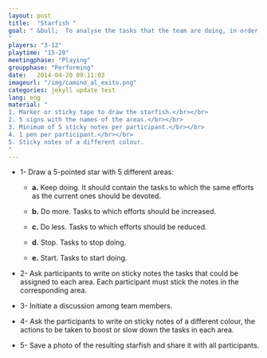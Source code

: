 ```yaml
---
layout: post
title:  "Starfish "
goal: " &bull;  To analyse the tasks that the team are doing, in order to know which ones to boost and which ones to stop doing.
"
players: "3-12"
playtime: "15-20"
meetingphase: "Playing"
groupphase: "Performing"
date:   2014-04-20 09:11:03
imageurl: "/img/camino_al_exito.png"
categories: jekyll update test
lang: eng
material: "
1. Marker or sticky tape to draw the starfish.</br></br>
2. 5 signs with the names of the areas.</br></br>
3. Minimum of 5 sticky notes per participant.</br></br>
4. 1 pen per participant.</br></br>
5. Sticky notes of a different colour.
"
---
```

- 1- Draw a 5-pointed star with 5 different areas:

	- <b>a.</b> Keep doing. It should contain the tasks to which the same efforts as the current ones should be devoted.

	- <b>b.</b> Do more. Tasks to which efforts should be increased.

	- <b>c.</b> Do less. Tasks to which efforts should be reduced.

	- <b>d.</b> Stop. Tasks to stop doing.

	- <b>e.</b> Start. Tasks to start doing.

- 2- Ask participants to write on sticky notes the tasks that could be assigned to each area. Each participant must stick the notes in the corresponding area.

- 3- Initiate a discussion among team members.

- 4- Ask the participants to write on sticky notes of a different colour, the actions to be taken to boost or slow down the tasks in each area.

- 5- Save a photo of the resulting starfish and share it with all participants.